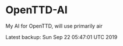 # OpenTTD-AI
My AI for OpenTTD, will use primarily air

Latest backup: Sun Sep 22 05:47:01 UTC 2019
